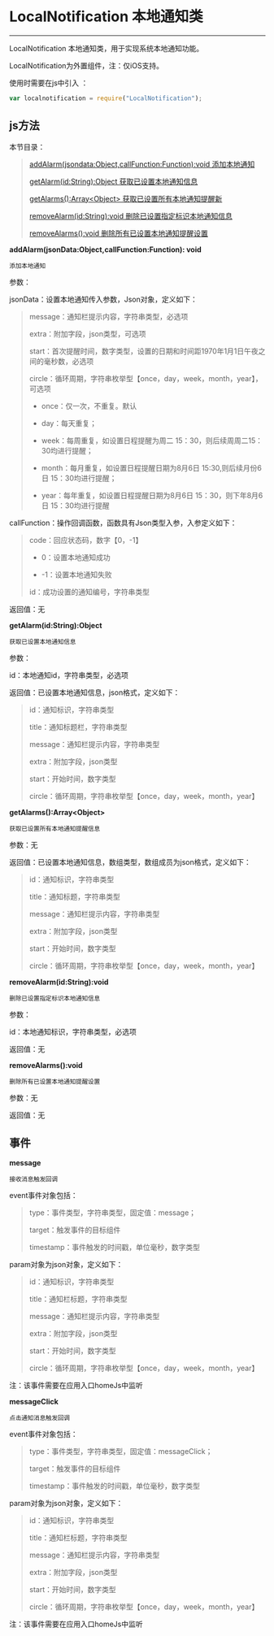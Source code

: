 #  LocalNotification 本地通知类

----------
LocalNotification 本地通知类，用于实现系统本地通知功能。

LocalNotification为外置组件，注：仅iOS支持。

使用时需要在js中引入 ：

```javascript
var localnotification = require("LocalNotification"); 
```


<h2 id="cid_1">js方法</h2>  

本节目录：

> [addAlarm(jsondata:Object,callFunction:Function):void 添加本地通知](#ff_0)
> 
> [getAlarm(id:String):Object 获取已设置本地通知信息](#ff_1)
> 
> [getAlarms():Array&lt;Object&gt; 获取已设置所有本地通知提醒新](#ff_2)
> 
> [removeAlarm(id:String):void 删除已设置指定标识本地通知信息](#ff_3)
> 
> [removeAlarms():void 删除所有已设置本地通知提醒设置](#ff_4)


<span id="ff_0">**addAlarm(jsonData:Object,callFunction:Function): void**</span>  

<code>添加本地通知</code>  

参数： 

jsonData：设置本地通知传入参数，Json对象，定义如下：  
> message：通知栏提示内容，字符串类型，必选项
> 
> extra：附加字段，json类型，可选项
> 
> start：首次提醒时间，数字类型，设置的日期和时间距1970年1月1日午夜之间的毫秒数，必选项
> 
> circle：循环周期，字符串枚举型【once，day，week，month，year】，可选项
> 
> - once：仅一次，不重复。默认
> 
> - day：每天重复；
> 
> - week：每周重复，如设置日程提醒为周二 15：30，则后续周周二15：30均进行提醒；
> 
> - month：每月重复，如设置日程提醒日期为8月6日 15:30,则后续月份6日 15：30均进行提醒；
> 
> - year：每年重复，如设置日程提醒日期为8月6日 15：30，则下年8月6日 15：30均进行提醒

callFunction：操作回调函数，函数具有Json类型入参，入参定义如下：

>  code：回应状态码，数字【0，-1】
>  
> - 0：设置本地通知成功
> 
> - -1：设置本地通知失败 
> 
> id：成功设置的通知编号，字符串类型

 
返回值：无


<span id="ff_1">**getAlarm(id:String):Object**</span>

<code>获取已设置本地通知信息</code>

参数：

id：本地通知id，字符串类型，必选项

返回值：已设置本地通知信息，json格式，定义如下：

> id：通知标识，字符串类型
> 
> title：通知标题栏，字符串类型
> 
> message：通知栏提示内容，字符串类型
> 
> extra：附加字段，json类型
> 
> start：开始时间，数字类型
> 
> circle：循环周期，字符串枚举型【once，day，week，month，year】

<span id="ff_2">**getAlarms():Array&lt;Object&gt;**</span>

<code>获取已设置所有本地通知提醒信息</code>

参数：无

返回值：已设置本地通知信息，数组类型，数组成员为json格式，定义如下：

> id：通知标识，字符串类型
> 
> title：通知标题，字符串类型
> 
> message：通知栏提示内容，字符串类型
> 
> extra：附加字段，json类型
> 
> start：开始时间，数字类型
> 
> circle：循环周期，字符串枚举型【once，day，week，month，year】


<span id="ff_3">**removeAlarm(id:String):void**</span>

<code>删除已设置指定标识本地通知信息</code>

参数：

id：本地通知标识，字符串类型，必选项

返回值：无

<span id="ff_4">**removeAlarms():void**</span>

<code>删除所有已设置本地通知提醒设置</code>

参数：无

返回值：无

<h2 id="cid_2">事件</h2> 

**message**

<code>接收消息触发回调</code>

event事件对象包括：

> type：事件类型，字符串类型，固定值：message；
> 
> target：触发事件的目标组件
> 
> timestamp：事件触发的时间戳，单位毫秒，数字类型

param对象为json对象，定义如下：

> id：通知标识，字符串类型
> 
> title：通知栏标题，字符串类型
> 
> message：通知栏提示内容，字符串类型
> 
> extra：附加字段，json类型
> 
> start：开始时间，数字类型
> 
> circle：循环周期，字符串枚举型【once，day，week，month，year】

注：该事件需要在应用入口homeJs中监听

**messageClick**

<code>点击通知消息触发回调</code>

event事件对象包括：
> type：事件类型，字符串类型，固定值：messageClick；
> 
> target：触发事件的目标组件
> 
> timestamp：事件触发的时间戳，单位毫秒，数字类型

param对象为json对象，定义如下：
> id：通知标识，字符串类型
> 
> title：通知栏标题，字符串类型
> 
> message：通知栏提示内容，字符串类型
> 
> extra：附加字段，json类型
> 
> start：开始时间，数字类型
> 
> circle：循环周期，字符串枚举型【once，day，week，month，year】

注：该事件需要在应用入口homeJs中监听
